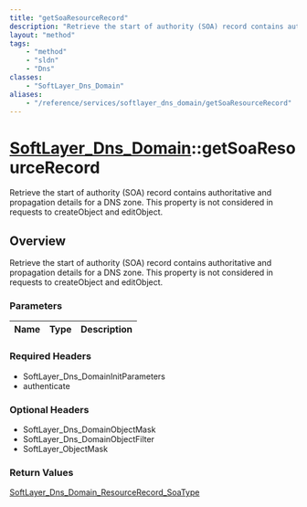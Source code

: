 ```yaml
---
title: "getSoaResourceRecord"
description: "Retrieve the start of authority (SOA) record contains authoritative and propagation details for a DNS zone. This propert... "
layout: "method"
tags:
    - "method"
    - "sldn"
    - "Dns"
classes:
    - "SoftLayer_Dns_Domain"
aliases:
    - "/reference/services/softlayer_dns_domain/getSoaResourceRecord"
---
```

# [SoftLayer_Dns_Domain](/reference/services/SoftLayer_Dns_Domain)::getSoaResourceRecord

Retrieve the start of authority (SOA) record contains authoritative and propagation details for a DNS zone. This property is not considered in requests to createObject and editObject.


## Overview 
Retrieve the start of authority (SOA) record contains authoritative and propagation details for a DNS zone. This property is not considered in requests to createObject and editObject.

### Parameters 
|Name | Type | Description |
| --- | --- | --- |


### Required Headers
* SoftLayer_Dns_DomainInitParameters
* authenticate

### Optional Headers
* SoftLayer_Dns_DomainObjectMask
* SoftLayer_Dns_DomainObjectFilter
* SoftLayer_ObjectMask

### Return Values
<a href='/reference/datatypes/SoftLayer_Dns_Domain_ResourceRecord_SoaType'>SoftLayer_Dns_Domain_ResourceRecord_SoaType </a>


